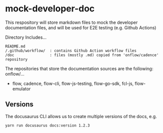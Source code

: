 # mock-developer-doc
This respository will store markdown files to mock the developer documentation files, and will be used for E2E testing (e.g. Github Actions)

Directory Includes...
```
README.md
/.github/workflow/  : contains Github Action workflow files
/doc                : files (mostly .md) copied from 'onflow/cadence' repository
```
The repositories that store the documentation sources are the following: onflow/...
* flow, cadence, flow-cli, flow-js-testing, flow-go-sdk, fcl-js, flow-emulator

## Versions

The docusaurus CLI allows us to create multiple versions of the docs, e.g.

```bash
yarn run docusaurus docs:version 1.2.3
```
